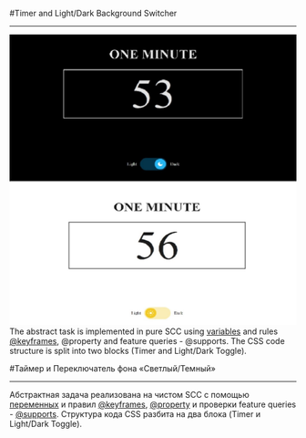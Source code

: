 #Timer and Light/Dark Background Switcher
___
![screen](screen.jpg)
The abstract task is implemented in pure SCC using [variables](https://developer.mozilla.org/ru/docs/Web/CSS/Using_CSS_custom_properties) and rules [@keyframes](https://developer.mozilla.org/en-US/docs/Web/CSS/@keyframes), @property and feature queries - @supports. The CSS code structure is split into two blocks (Timer and Light/Dark Toggle).

#Таймер и Переключатель фона «Светлый/Темный»
___
Абстрактная задача реализована на чистом SCC с помощью [переменных](https://developer.mozilla.org/ru/docs/Web/CSS/Using_CSS_custom_properties) и правил [@keyframes](https://developer.mozilla.org/en-US/docs/Web/CSS/@keyframes), [@property](https://developer.mozilla.org/en-US/docs/Web/CSS/@property) и проверки feature queries - [@supports](https://developer.mozilla.org/en-US/docs/Web/CSS/@supports). Структура кода CSS разбита на два блока (Timer и Light/Dark Toggle).

